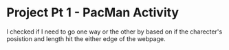 # Project Pt 1 - PacMan Activity
I checked if I need to go one way or the other by based on if the charecter's posistion and length hit the either edge of the webpage.